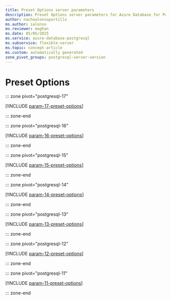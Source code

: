 ```yaml
---
title: Preset Options server parameters
description: Preset Options server parameters for Azure Database for PostgreSQL flexible server.
author: nachoalonsoportillo
ms.author: ialonso
ms.reviewer: maghan
ms.date: 05/05/2025
ms.service: azure-database-postgresql
ms.subservice: flexible-server
ms.topic: concept-article
ms.custom: automatically generated
zone_pivot_groups: postgresql-server-version
---
```

# Preset Options


::: zone pivot="postgresql-17"

[!INCLUDE [param-17-preset-options](./includes/param-17-preset-options.md)]

::: zone-end


::: zone pivot="postgresql-16"

[!INCLUDE [param-16-preset-options](./includes/param-16-preset-options.md)]

::: zone-end


::: zone pivot="postgresql-15"

[!INCLUDE [param-15-preset-options](./includes/param-15-preset-options.md)]

::: zone-end


::: zone pivot="postgresql-14"

[!INCLUDE [param-14-preset-options](./includes/param-14-preset-options.md)]

::: zone-end


::: zone pivot="postgresql-13"

[!INCLUDE [param-13-preset-options](./includes/param-13-preset-options.md)]

::: zone-end


::: zone pivot="postgresql-12"

[!INCLUDE [param-12-preset-options](./includes/param-12-preset-options.md)]

::: zone-end


::: zone pivot="postgresql-11"

[!INCLUDE [param-11-preset-options](./includes/param-11-preset-options.md)]

::: zone-end


